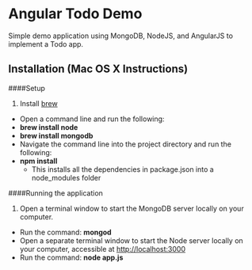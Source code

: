 Angular Todo Demo
====

Simple demo application using MongoDB, NodeJS, and AngularJS to implement a Todo app.

Installation (Mac OS X Instructions)
----

####Setup

1. Install [brew](http://brew.sh/)
* Open a command line and run the following:
 * **brew install node**
 * **brew install mongodb**
* Navigate the command line into the project directory and run the following:
 * **npm install**
   * This installs all the dependencies in package.json into a node_modules folder

####Running the application

1. Open a terminal window to start the MongoDB server locally on your computer.
 * Run the command: **mongod** 
* Open a separate terminal window to start the Node server locally on your computer, accessible at [http://localhost:3000](http://localhost:3000)
 * Run the command: **node app.js**